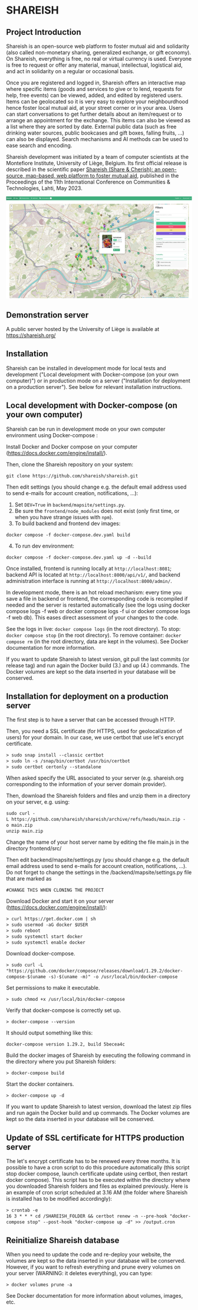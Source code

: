 # SHAREISH

## Project Introduction
Shareish is an open-source web platform to foster mutual aid and solidarity (also called non-monetary sharing, generalized exchange, or gift economy). On Shareish, everything is free, no real or virtual currency is used. Everyone is free to request or offer any material, manual, intellectual, logistical aid, and act in solidarity on a regular or occasional basis.

Once you are registered and logged in, Shareish offers an interactive map where specific items (goods and services to give or to lend, requests for help, free events) can be viewed, added, and edited by registered users. Items can be geolocated so it is very easy to explore your neighbourdhood hence foster local mutual aid, at your street corner or in your area. Users can start conversations to get further details about an item/request or to arrange an appointment for the exchange. This items can also be viewed as a list where they are sorted by date. External public data (such as free drinking water sources, public bookcases and gift boxes, falling fruits, ...) can also be displayed. Search mechanisms and AI methods can be used to ease search and encoding.

Shareish development was initiated by a team of computer scientists at the Montefiore Institute, University of Liège, Belgium. Its first official release is described in the scientific paper [Shareish (Share & Cherish): an open-source, map-based, web platform to foster mutual aid](https://dl.acm.org/doi/10.1145/3593743.3593790), published in the Proceedings of the 11th International Conference on Communities & Technologies, Lahti, May 2023.

![Shareish map](shareish-map-screenshot.jpg?raw=true "Shareish map")

## Demonstration server

A public server hosted by the University of Liège is available at https://shareish.org/

## Installation
Shareish can be installed in development mode for local tests and development ("Local development with Docker-compose (on your own computer)") or in production mode on a server ("Installation for deployment on a production server"). See below for relevant installation instructions.

## Local development with Docker-compose (on your own computer)

Shareish can be run in development mode on your own computer environment using Docker-compose :

Install Docker and Docker compose on your computer (https://docs.docker.com/engine/install/).

Then, clone the Shareish repository on your system:
```
git clone https://github.com/shareish/shareish.git
```

Then edit settings (you should change e.g. the default email address used to send e-mails for account creation, notifications, ...):
1. Set `DEV=True` in `backend/mapsite/settings.py`.
2. Be sure the `frontend/node_modules` does not exist (only first time, or when you have strange issues with `npm`).
3. To build backend and frontend dev images:
```
docker compose -f docker-compose.dev.yaml build
```
4. To run dev environment:
``` 
docker compose -f docker-compose.dev.yaml up -d --build
```

Once installed, frontend is running locally at `http://localhost:8081`; backend API is located at `http://localhost:8000/api/v1/`, and backend administration interface is running at `http://localhost:8000/admin/`.

In development mode, there is an hot reload mechanism: every time you save a file in backend or frontend, the corresponding code is recompiled if needed and the server is restarted automatically (see the logs using docker compose logs -f web or docker compose logs -f ui or docker compose logs -f web db). This eases direct assessment of your changes to the code.

See the logs in live: `docker compose logs` (in the root directory).
To stop: `docker compose stop` (in the root directory).
To remove container: `docker compose rm` (in the root directory, data are kept in the volumes).
See Docker documentation for more information.

If you want to update Shareish to latest version, git pull the last commits (or release tag) and run again the Docker build (3.) and up (4.) commands. The Docker volumes are kept so the data inserted in your database will be conserved.


## Installation for deployment on a production server

The first step is to have a server that can be accessed through HTTP.

Then, you need a SSL certificate (for HTTPS, used for geolocalization of users) for your domain. In our case, we use certbot that use let's encrypt certificate. 
```
> sudo snap install --classic certbot
> sudo ln -s /snap/bin/certbot /usr/bin/certbot
> sudo certbot certonly --standalone
```  
When asked specify the URL associated to your server (e.g. shareish.org corresponding to the information of your server domain provider).


Then, download the Shareish folders and files and unzip them in a directory on your server, e.g.  using:

```
sudo curl -L https://github.com/shareish/shareish/archive/refs/heads/main.zip -o main.zip
unzip main.zip 
```

Change the name of your host server name by editing the file main.js in the directory frontend/src/

Then edit backend/mapsite/settings.py (you should change e.g. the default email address used to send e-mails for account creation, notifications, ...). Do not forget to change the settings in the /backend/mapsite/settings.py file that are marked as
```
#CHANGE THIS WHEN CLONING THE PROJECT
```

Download Docker and start it on your server (https://docs.docker.com/engine/install/):

```
> curl https://get.docker.com | sh
> sudo usermod -aG docker $USER
> sudo reboot
> sudo systemctl start docker
> sudo systemctl enable docker
```

Download docker-compose.

```
> sudo curl -L "https://github.com/docker/compose/releases/download/1.29.2/docker-compose-$(uname -s)-$(uname -m)" -o /usr/local/bin/docker-compose
```

Set permissions to make it executable.

```
> sudo chmod +x /usr/local/bin/docker-compose
```

Verify that docker-compose is correctly set up.

```
> docker-compose --version
```
It should output something like this:
```
docker-compose version 1.29.2, build 5becea4c
```

Build the docker images of Shareish by executing the following command in the directory where you put Shareish folders:

```
> docker-compose build
```

Start the docker containers.

```
> docker-compose up -d
```

If you want to update Shareish to latest version, download the latest zip files and run again the Docker build and up commands.
The Docker volumes are kept so the data inserted in your database will be conserved.


## Update of SSL certificate for HTTPS production server
The let's encrypt certificate has to be renewed every three months. It is possible to have a cron script to do this procedure automatically (this script stop docker compose, launch certificate update using certbot, then restart docker compose). This script has to be executed within the directory where you downloaded Shareish folders and files as explained previously. Here is an example of cron script scheduled at 3.16 AM (the folder where Shareish is installed has to be modified accordingly):
```
> crontab -e
16 3 * * * cd /SHAREISH_FOLDER && certbot renew -n --pre-hook "docker-compose stop" --post-hook "docker-compose up -d" >> /output.cron
```

## Reinitialize Shareish database
When you need to update the code and re-deploy your website, the volumes are kept so the data inserted in your database will be conserved. However, if you want to refresh everything and prune every volumes on your server (WARNING: it deletes everything), you can type:

```
> docker volumes prune -a
```

See Docker documentation for more information about volumes, images, etc.

